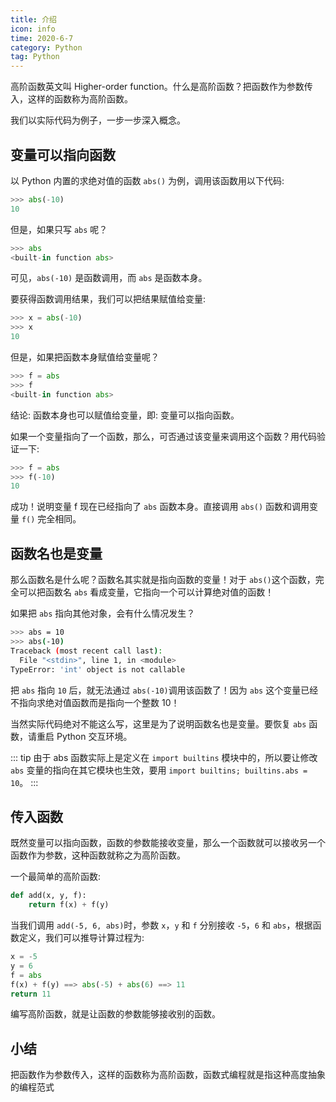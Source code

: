 ```yaml
---
title: 介绍
icon: info
time: 2020-6-7
category: Python
tag: Python
---
```


高阶函数英文叫 Higher-order function。什么是高阶函数？把函数作为参数传入，这样的函数称为高阶函数。

<!-- more -->

我们以实际代码为例子，一步一步深入概念。

## 变量可以指向函数

以 Python 内置的求绝对值的函数 `abs()` 为例，调用该函数用以下代码:

```py
>>> abs(-10)
10
```

但是，如果只写 `abs` 呢？

```py
>>> abs
<built-in function abs>
```

可见，`abs(-10)` 是函数调用，而 `abs` 是函数本身。

要获得函数调用结果，我们可以把结果赋值给变量:

```py
>>> x = abs(-10)
>>> x
10
```

但是，如果把函数本身赋值给变量呢？

```py
>>> f = abs
>>> f
<built-in function abs>
```

结论: 函数本身也可以赋值给变量，即: 变量可以指向函数。

如果一个变量指向了一个函数，那么，可否通过该变量来调用这个函数？用代码验证一下:

```py
>>> f = abs
>>> f(-10)
10
```

成功！说明变量 f 现在已经指向了 `abs` 函数本身。直接调用 `abs()` 函数和调用变量 `f()` 完全相同。

## 函数名也是变量

那么函数名是什么呢？函数名其实就是指向函数的变量！对于 `abs()`这个函数，完全可以把函数名 `abs` 看成变量，它指向一个可以计算绝对值的函数！

如果把 `abs` 指向其他对象，会有什么情况发生？

```sh
>>> abs = 10
>>> abs(-10)
Traceback (most recent call last):
  File "<stdin>", line 1, in <module>
TypeError: 'int' object is not callable
```

把 `abs` 指向 `10` 后，就无法通过 `abs(-10)`调用该函数了！因为 `abs` 这个变量已经不指向求绝对值函数而是指向一个整数 10！

当然实际代码绝对不能这么写，这里是为了说明函数名也是变量。要恢复 `abs` 函数，请重启 Python 交互环境。

::: tip
由于 abs 函数实际上是定义在 `import builtins` 模块中的，所以要让修改 `abs` 变量的指向在其它模块也生效，要用 `import builtins; builtins.abs = 10`。
:::

## 传入函数

既然变量可以指向函数，函数的参数能接收变量，那么一个函数就可以接收另一个函数作为参数，这种函数就称之为高阶函数。

一个最简单的高阶函数:

```py
def add(x, y, f):
    return f(x) + f(y)
```

当我们调用 `add(-5, 6, abs)`时，参数 `x`，`y` 和 `f` 分别接收 `-5`，`6` 和 `abs`，根据函数定义，我们可以推导计算过程为:

```py
x = -5
y = 6
f = abs
f(x) + f(y) ==> abs(-5) + abs(6) ==> 11
return 11
```

编写高阶函数，就是让函数的参数能够接收别的函数。

## 小结

把函数作为参数传入，这样的函数称为高阶函数，函数式编程就是指这种高度抽象的编程范式
